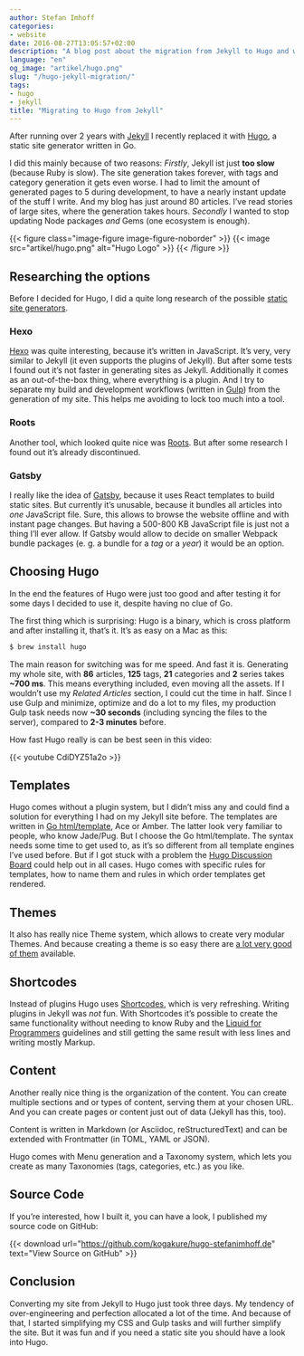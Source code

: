 ```yaml
---
author: Stefan Imhoff
categories:
- website
date: 2016-08-27T13:05:57+02:00
description: "A blog post about the migration from Jekyll to Hugo and why it’s worth to try out Hugo."
language: "en"
og_image: "artikel/hugo.png"
slug: "/hugo-jekyll-migration/"
tags:
- hugo
- jekyll
title: "Migrating to Hugo from Jekyll"
---
```


After running over 2 years with [Jekyll](https://jekyllrb.com/) I recently replaced it with [Hugo](http://gohugo.io/), a static site generator written in Go.

I did this mainly because of two reasons: *Firstly*, Jekyll ist just **too slow** (because Ruby is slow). The site generation takes forever, with tags and category generation it gets even worse. I had to limit the amount of generated pages to 5 during development, to have a nearly instant update of the stuff I write. And my blog has just around 80 articles. I’ve read stories of large sites, where the generation takes hours. *Secondly* I wanted  to stop updating Node packages *and* Gems (one ecosystem is enough).

{{< figure class="image-figure image-figure-noborder" >}}
{{< image src="artikel/hugo.png" alt="Hugo Logo" >}}
{{< /figure >}}

## Researching the options
Before I decided for Hugo, I did a quite long research of the possible [static site generators](https://www.staticgen.com/).

### Hexo
[Hexo](https://hexo.io/) was quite interesting, because it’s written in JavaScript. It’s very, very similar to Jekyll (it even supports the plugins of Jekyll). But after some tests I found out it’s not faster in generating sites as Jekyll. Additionally it comes as an out-of-the-box thing, where everything is a plugin. And I try to separate my build and development workflows (written in [Gulp](/series/gulp/)) from the generation of my site. This helps me avoiding to lock too much into a tool.

### Roots
Another tool, which looked quite nice was [Roots](http://roots.cx/). But after some research I found out it’s already discontinued.

### Gatsby
I really like the idea of [Gatsby](https://github.com/gatsbyjs/gatsby), because it uses React templates to build static sites. But currently it’s unusable, because it bundles all articles into *one* JavaScript file. Sure, this allows to browse the website offline and with instant page changes. But having a 500-800 KB JavaScript file is just not a thing I’ll ever allow. If Gatsby would allow to decide on smaller Webpack bundle packages (e. g. a bundle for a *tag* or a *year*) it would be an option.

## Choosing Hugo
In the end the features of Hugo were just too good and after testing it for some days I decided to use it, despite having no clue of Go.

The first thing which is surprising: Hugo is a binary, which is cross platform and after installing it, that’s it. It’s as easy on a Mac as this:

```bash
$ brew install hugo
```

The main reason for switching was for me speed. And fast it is. Generating my whole site, with **86** articles, **125** tags, **21** categories and **2** series takes **~700 ms**. This means everything included, even moving all the assets. If I wouldn’t use my *Related Articles* section, I could cut the time in half. Since I use Gulp and minimize, optimize and do a lot to my files, my production Gulp task needs now **~30 seconds** (including syncing the files to the server), compared to **2-3 minutes** before.

How fast Hugo really is can be best seen in this video:

{{< youtube CdiDYZ51a2o >}}

## Templates
Hugo comes without a plugin system, but I didn’t miss any and could find a solution for everything I had on my Jekyll site before. The templates are written in [Go html/template](https://golang.org/pkg/html/template/), Ace or Amber. The latter look very familiar to people, who know Jade/Pug. But I choose the Go html/template. The syntax needs some time to get used to, as it’s so different from all template engines I’ve used before. But if I got stuck with a problem the [Hugo Discussion Board](https://discourse.gohugo.io) could help out in all cases. Hugo comes with specific rules for templates, how to name them and rules in which order templates get rendered.

## Themes
It also has really nice Theme system, which allows to create very modular Themes. And because creating a theme is so easy there are [a lot very good of them](http://themes.gohugo.io/) available.


## Shortcodes
Instead of plugins Hugo uses [Shortcodes](http://gohugo.io/content-management/shortcodes), which is very refreshing. Writing plugins in Jekyll was *not* fun. With Shortcodes it’s possible to create the same functionality without needing to know Ruby and the [Liquid for Programmers](https://github.com/Shopify/liquid/wiki/Liquid-for-Programmers) guidelines and still getting the same result with less lines and writing mostly Markup.

## Content
Another really nice thing is the organization of the content. You can create multiple sections and or types of content, serving them at your chosen URL. And you can create pages or content just out of data (Jekyll has this, too).

Content is written in Markdown (or Asciidoc, reStructuredText) and can be extended with Frontmatter (in TOML, YAML or JSON).

Hugo comes with Menu generation and a Taxonomy system, which lets you create as many Taxonomies (tags, categories, etc.) as you like.

## Source Code
If you’re interested, how I built it, you can have a look, I published my source code on GitHub:

{{< download url="https://github.com/kogakure/hugo-stefanimhoff.de" text="View Source on GitHub" >}}

## Conclusion
Converting my site from Jekyll to Hugo just took three days. My tendency of over-engineering and perfection allocated a lot of the time. And because of that, I started simplifying my CSS and Gulp tasks and will further simplify the site. But it was fun and if you need a static site you should have a look into Hugo.

